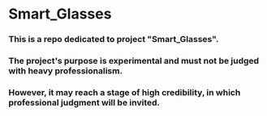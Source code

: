 # Smart_Glasses

### This is a repo dedicated to  project "Smart_Glasses". 
### The project's purpose is experimental and must not be judged with heavy professionalism. 
### However, it may reach a stage of high credibility, in which professional judgment will be invited. 
